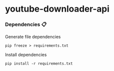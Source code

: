 # youtube-downloader-api

### Dependencies 📋

Generate file dependencies

```shell
pip freeze > requirements.txt
```

Install dependencies

```shell
pip install -r requirements.txt
```